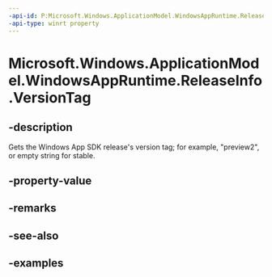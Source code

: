 ```yaml
---
-api-id: P:Microsoft.Windows.ApplicationModel.WindowsAppRuntime.ReleaseInfo.VersionTag
-api-type: winrt property
---
```


# Microsoft.Windows.ApplicationModel.WindowsAppRuntime.ReleaseInfo.VersionTag

<!--
public static string VersionTag { get; }
-->


## -description

Gets the Windows App SDK release's version tag; for example, "preview2", or empty string for stable.

## -property-value

## -remarks

## -see-also

## -examples
